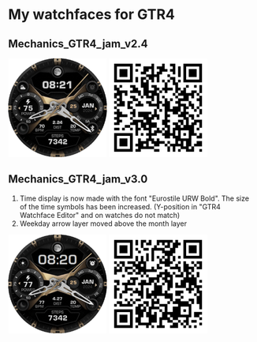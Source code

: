# My watchfaces for GTR4

## Mechanics_GTR4_jam_v2.4

<img src="Mechanics_GTR4_jam_v2.4_preview_en.png" width="200"> <img src="Mechanics_GTR4_jam_v2.4.zpk_qr-code.png" width="200">

## Mechanics_GTR4_jam_v3.0
1. Time display is now made with the font "Eurostile URW Bold". The size of the time symbols has been increased.
(Y-position in "GTR4 Watchface Editor" and on watches do not match)
2. Weekday arrow layer moved above the month layer

<img src="Mechanics_GTR4_jam_v3.0_preview_en.png" width="200"> <img src="Mechanics_GTR4_jam_v3.0.zpk_qr-code.png" width="200">

